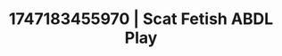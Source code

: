 ---
categories:
- Natural curves
- Giantess fetish
- Bare skin
- Erotic escapism
- Whispers of pleasure
image: /assets/images/1747183455970.jpg
layout: post
seo:
  description: Featured content with premium ABDL Play, Scat Fetish. HD images available.
  keywords: ABDL Play, Scat Fetish
  og_image: /assets/images/1747183455970.jpg
  schema_type: VisualArtwork
tags:
- ABDL Play
- '#1747183455970'
- Scat Fetish
title: 1747183455970 | Scat Fetish ABDL Play
---